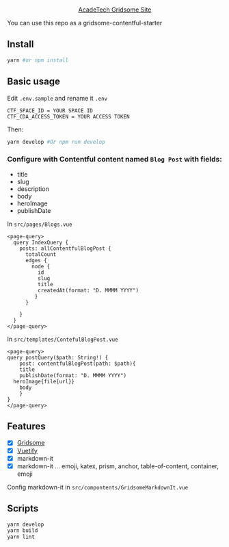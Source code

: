<p align="center">
  <br>
  <a href="https://acadetech.netlify.com">
    AcadeTech Gridsome Site
  </a>
</p>




You can use this repo as a gridsome-contentful-starter

## Install

```bash
yarn #or npm install
```

## Basic usage

Edit `.env.sample` and rename it `.env`
```
CTF_SPACE_ID = YOUR SPACE ID
CTF_CDA_ACCESS_TOKEN = YOUR ACCESS TOKEN
```

Then:
```bash
yarn develop #Or npm run develop
```

### Configure with Contentful content named `Blog Post` with fields:

+ title
+ slug
+ description
+ body
+ heroImage
+ publishDate

In `src/pages/Blogs.vue`

```
<page-query>
  query IndexQuery {
    posts: allContentfulBlogPost {
      totalCount
      edges {
        node {
          id
          slug
          title
          createdAt(format: "D. MMMM YYYY")
         }
      }

    }
  }
</page-query>
```

In `src/templates/ContefulBlogPost.vue`

```
<page-query>
query postQuery($path: String!) {
    post: contentfulBlogPost(path: $path){
    title
    publishDate(format: "D. MMMM YYYY")
  heroImage{file{url}}
    body
    }
}
</page-query>
```

## Features

- [x] [Gridsome](https://gridsome.org/)
- [x] [Vuetify](https://vuetifyjs.com/en/)
- [x] markdown-it
- [x] markdown-it ... emoji, katex, prism, anchor, table-of-content, container, emoji

Config markdown-it in `src/compontents/GridsomeMarkdownIt.vue`



## Scripts

```bash
yarn develop
yarn build
yarn lint
```



